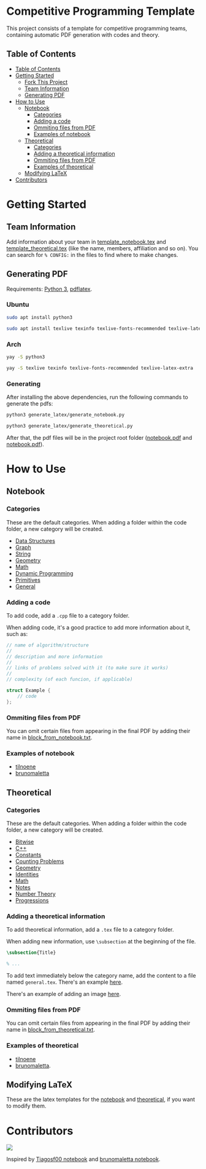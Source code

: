 # Competitive Programming Template

This project consists of a template for competitive programming teams, containing automatic PDF generation with codes and theory.

## Table of Contents

- [Table of Contents](#table-of-contents)
- [Getting Started](#getting-started)
    - [Fork This Project](#fork-this-project)
    - [Team Information](#team-information)
    - [Generating PDF](#generating-pdf)
- [How to Use](#how-to-use)
    - [Notebook](#notebook)
        - [Categories](#categories)
        - [Adding a code](#adding-a-code)
        - [Ommiting files from PDF](#ommiting-files-from-PDF)
        - [Examples of notebook](#examples-of-notebook)
    - [Theoretical](#theoretical)
        - [Categories](#categories)
        - [Adding a theoretical information](#adding-a-theoretical-information)
        - [Ommiting files from PDF](#ommiting-files-from-PDF)
        - [Examples of theoretical](#examples-of-theoretical)
    - [Modifying LaTeX](#modifying-latex)
- [Contributors](#contributors)

# Getting Started

## Team Information

Add information about your team in [template_notebook.tex](generate_latex/template_notebook.tex/) and [template_theoretical.tex](generate_latex/template_theoretical.tex/) (like the name, members, affiliation and so on). You can search for `% CONFIG:` in the files to find where to make changes.

## Generating PDF

Requirements: [Python 3](https://www.python.org/), [pdflatex](http://pdftex.org).

### Ubuntu
```bash
sudo apt install python3
```

```bash
sudo apt install texlive texinfo texlive-fonts-recommended texlive-latex-extra
```

### Arch
```bash
yay -S python3
```

```bash
yay -S texlive texinfo texlive-fonts-recommended texlive-latex-extra
```

### Generating

After installing the above dependencies, run the following commands to generate the pdfs:

```bash
python3 generate_latex/generate_notebook.py
```

```bash
python3 generate_latex/generate_theoretical.py
```

After that, the pdf files will be in the project root folder ([notebook.pdf](notebook.pdf) and [notebook.pdf](theoretical.pdf)).

# How to Use

## Notebook

### Categories

These are the default categories. When adding a folder within the code folder, a new category will be created.

- [Data Structures](code/ds/)
- [Graph](code/graph/)
- [String](code/string/)
- [Geometry](code/geometry/)
- [Math](code/math/)
- [Dynamic Programming](code/dp/)
- [Primitives](code/primitives/)
- [General](code/general)

### Adding a code

To add code, add a `.cpp` file to a category folder.

When adding code, it's a good practice to add more information about it, such as:

```c++
// name of algorithm/structure
//
// description and more information
// 
// links of problems solved with it (to make sure it works)
// 
// complexity (of each funcion, if applicable)

struct Example {
    // code
};
```

### Ommiting files from PDF

You can omit certain files from appearing in the final PDF by adding their name in [block_from_notebook.txt](generate_latex/block_from_notebook.txt).


### Examples of notebook

- [tilnoene](https://github.com/tilnoene/competitive-programming/tree/main/code)
- [brunomaletta](https://github.com/brunomaletta/Biblioteca/tree/master/Codigo)

## Theoretical

### Categories

These are the default categories. When adding a folder within the code folder, a new category will be created.

- [Bitwise](theoretical/Bitwise/)
- [C++](theoretical/C++/)
- [Constants](theoretical/Constants/)
- [Counting Problems](theoretical/Counting%20Problems/)
- [Geometry](theoretical/geometry/)
- [Identities](theoretical/identities/)
- [Math](theoretical/math/)
- [Notes](theoretical/notes)
- [Number Theory](theoretical/Number%20Theory)
- [Progressions](theoretical/Progressions)

### Adding a theoretical information

To add theoretical information, add a `.tex` file to a category folder.

When adding new information, use `\subsection` at the beginning of the file.

```tex
\subsection{Title}

% ...
```

To add text immediately below the category name, add the content to a file named `general.tex`. There's an example [here](theoretical/Progressions/general.tex/).

There's an example of adding an image [here](theoretical/Progressions/general.tex/).

### Ommiting files from PDF

You can omit certain files from appearing in the final PDF by adding their name in [block_from_theoretical.txt](generate_latex/block_from_theoretical.txt).

### Examples of theoretical

- [tilnoene](https://github.com/tilnoene/competitive-programming/tree/main/theoretical)
- [brunomaletta](https://github.com/brunomaletta/Biblioteca/blob/master/pdf/theoretical.pdf).

## Modifying LaTeX

These are the latex templates for the [notebook](generate_latex/template_notebook.tex) and [theoretical](generate_latex/template_theoretical.tex), if you want to modify them.

# Contributors

<a href="https://github.com/tilnoene/competitive-programming-template/graphs/contributors">
  <img src="https://contrib.rocks/image?repo=tilnoene/competitive-programming-template" />
</a>

<p></p>

Inspired by [Tiagosf00 notebook](https://github.com/Tiagosf00/Competitive-Programming) and [brunomaletta notebook](https://github.com/brunomaletta/Biblioteca).
